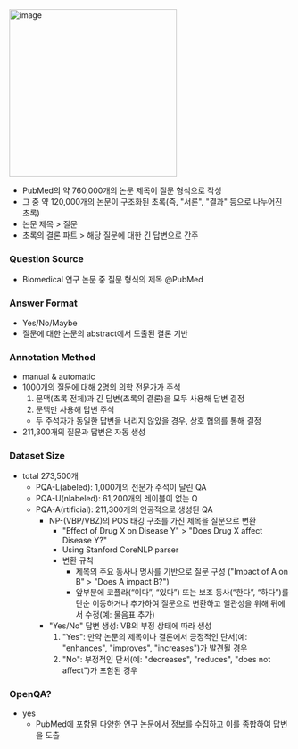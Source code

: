 <img width="300" alt="image" src="https://github.com/user-attachments/assets/830e2c7e-fc1f-42d6-af4a-a629ee17fb81">

- PubMed의 약 760,000개의 논문 제목이 질문 형식으로 작성
- 그 중 약 120,000개의 논문이 구조화된 초록(즉, "서론", "결과" 등으로 나누어진 초록)
- 논문 제목 > 질문
- 초록의 결론 파트 > 해당 질문에 대한 긴 답변으로 간주

### Question Source
- Biomedical 연구 논문 중 질문 형식의 제목 @PubMed

### Answer Format
- Yes/No/Maybe
- 질문에 대한 논문의 abstract에서 도출된 결론 기반

### Annotation Method
- manual & automatic
- 1000개의 질문에 대해 2명의 의학 전문가가 주석
  1. 문맥(초록 전체)과 긴 답변(초록의 결론)을 모두 사용해 답변 결정
  2. 문맥만 사용해 답변 주석
  - 두 주석자가 동일한 답변을 내리지 않았을 경우, 상호 협의를 통해 결정
- 211,300개의 질문과 답변은 자동 생성

### Dataset Size
- total 273,500개
  - PQA-L(abeled): 1,000개의 전문가 주석이 달린 QA
  - PQA-U(nlabeled): 61,200개의 레이블이 없는 Q
  - PQA-A(rtificial): 211,300개의 인공적으로 생성된 QA
    - NP-(VBP/VBZ)의 POS 태깅 구조를 가진 제목을 질문으로 변환
      - "Effect of Drug X on Disease Y" > "Does Drug X affect Disease Y?"
      - Using Stanford CoreNLP parser
      - 변환 규칙
        - 제목의 주요 동사나 명사를 기반으로 질문 구성 ("Impact of A on B" > "Does A impact B?")
        - 앞부분에 코퓰라(“이다”, “있다”) 또는 보조 동사(“한다”, “하다”)를 단순 이동하거나 추가하여 질문으로 변환하고 일관성을 위해 뒤에서 수정(예: 물음표 추가)
    - "Yes/No" 답변 생성: VB의 부정 상태에 따라 생성
      1. "Yes": 만약 논문의 제목이나 결론에서 긍정적인 단서(예: "enhances", "improves", "increases")가 발견될 경우
      2. "No": 부정적인 단서(예: "decreases", "reduces", "does not affect")가 포함된 경우

### OpenQA?
- yes
  - PubMed에 포함된 다양한 연구 논문에서 정보를 수집하고 이를 종합하여 답변을 도출

